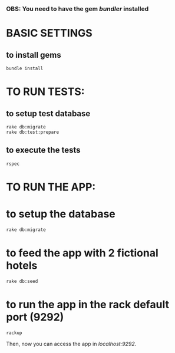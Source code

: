 ### OBS: You need to have the gem *bundler* installed

# BASIC SETTINGS
## to install gems

```shell
bundle install
```


# TO RUN TESTS:
## to setup test database

```shell
rake db:migrate
rake db:test:prepare
```

## to execute the tests

```shell
rspec
```


# TO RUN THE APP:
# to setup the database

```shell
rake db:migrate
```

# to feed the app with 2 fictional hotels

```shell
rake db:seed
```

# to run the app in the rack default port (9292)

```shell
rackup
```

Then, now you can access the app in *localhost:9292*.